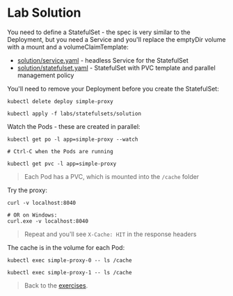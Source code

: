 # Lab Solution

You need to define a StatefulSet - the spec is very similar to the Deployment, but you need a Service and you'll replace the emptyDir volume with a mount and a volumeClaimTemplate:

- [solution/service.yaml](solution/service.yaml) - headless Service for the StatefulSet
- [solution/statefulset.yaml](solution/statefulset.yaml) - StatefulSet with PVC template and parallel management policy

You'll need to remove your Deployment before you create the StatefulSet:

```
kubectl delete deploy simple-proxy

kubectl apply -f labs/statefulsets/solution
```

Watch the Pods - these are created in parallel:

```
kubectl get po -l app=simple-proxy --watch

# Ctrl-C when the Pods are running

kubectl get pvc -l app=simple-proxy
```

> Each Pod has a PVC, which is mounted into the `/cache` folder

Try the proxy:

```
curl -v localhost:8040

# OR on Windows:
curl.exe -v localhost:8040
```

> Repeat and you'll see `X-Cache: HIT` in the response headers

The cache is in the volume for each Pod:

```
kubectl exec simple-proxy-0 -- ls /cache

kubectl exec simple-proxy-1 -- ls /cache
```

> Back to the [exercises](README.md).